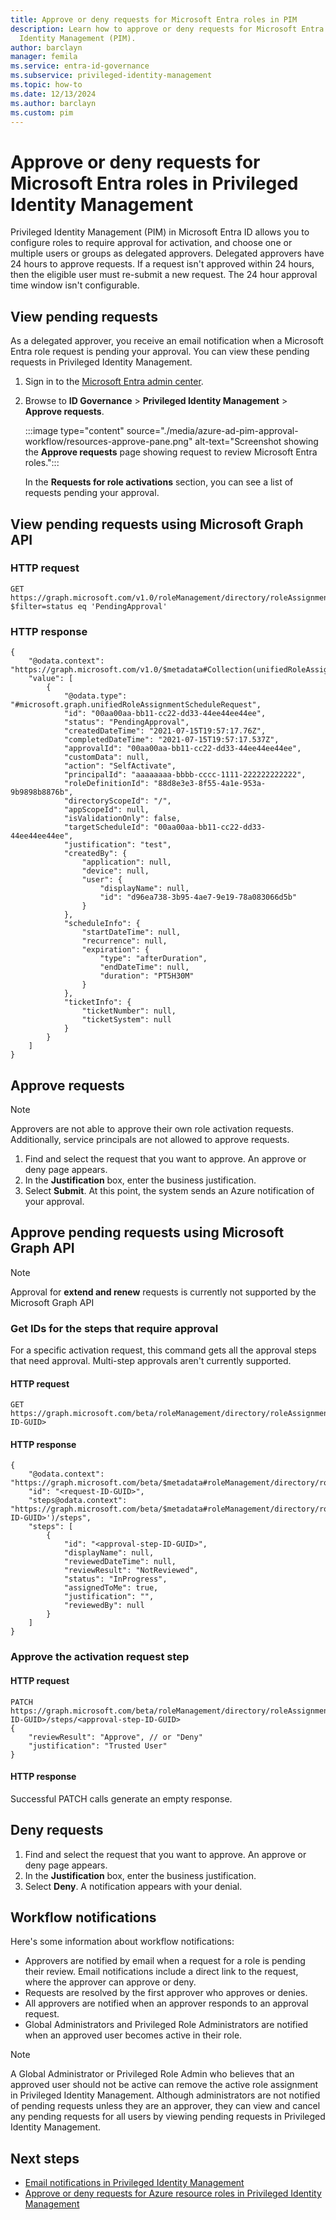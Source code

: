 ```yaml
---
title: Approve or deny requests for Microsoft Entra roles in PIM
description: Learn how to approve or deny requests for Microsoft Entra roles in Privileged
  Identity Management (PIM).
author: barclayn
manager: femila
ms.service: entra-id-governance
ms.subservice: privileged-identity-management
ms.topic: how-to
ms.date: 12/13/2024
ms.author: barclayn
ms.custom: pim
---
```


# Approve or deny requests for Microsoft Entra roles in Privileged Identity Management

Privileged Identity Management (PIM) in Microsoft Entra ID allows you to configure roles to require approval for activation, and choose one or multiple users or groups as delegated approvers. Delegated approvers have 24 hours to approve requests. If a request isn't approved within 24 hours, then the eligible user must re-submit a new request. The 24 hour approval time window isn't configurable.



## View pending requests


As a delegated approver, you receive an email notification when a Microsoft Entra role request is pending your approval. You can view these pending requests in Privileged Identity Management.

1. Sign in to the [Microsoft Entra admin center](https://entra.microsoft.com).

1. Browse to **ID Governance** > **Privileged Identity Management** > **Approve requests**.

    :::image type="content" source="./media/azure-ad-pim-approval-workflow/resources-approve-pane.png" alt-text="Screenshot showing the **Approve requests** page showing request to review Microsoft Entra roles.":::

    In the **Requests for role activations** section, you can see a list of requests pending your approval.

## View pending requests using Microsoft Graph API

### HTTP request

````HTTP
GET https://graph.microsoft.com/v1.0/roleManagement/directory/roleAssignmentScheduleRequests/filterByCurrentUser(on='approver')?$filter=status eq 'PendingApproval' 
````

### HTTP response

````HTTP
{ 
    "@odata.context": "https://graph.microsoft.com/v1.0/$metadata#Collection(unifiedRoleAssignmentScheduleRequest)", 
    "value": [ 
        { 
            "@odata.type": "#microsoft.graph.unifiedRoleAssignmentScheduleRequest", 
            "id": "00aa00aa-bb11-cc22-dd33-44ee44ee44ee", 
            "status": "PendingApproval", 
            "createdDateTime": "2021-07-15T19:57:17.76Z", 
            "completedDateTime": "2021-07-15T19:57:17.537Z", 
            "approvalId": "00aa00aa-bb11-cc22-dd33-44ee44ee44ee", 
            "customData": null, 
            "action": "SelfActivate", 
            "principalId": "aaaaaaaa-bbbb-cccc-1111-222222222222", 
            "roleDefinitionId": "88d8e3e3-8f55-4a1e-953a-9b9898b8876b", 
            "directoryScopeId": "/", 
            "appScopeId": null, 
            "isValidationOnly": false, 
            "targetScheduleId": "00aa00aa-bb11-cc22-dd33-44ee44ee44ee", 
            "justification": "test", 
            "createdBy": { 
                "application": null, 
                "device": null, 
                "user": { 
                    "displayName": null, 
                    "id": "d96ea738-3b95-4ae7-9e19-78a083066d5b" 
                } 
            }, 
            "scheduleInfo": { 
                "startDateTime": null, 
                "recurrence": null, 
                "expiration": { 
                    "type": "afterDuration", 
                    "endDateTime": null, 
                    "duration": "PT5H30M" 
                } 
            }, 
            "ticketInfo": { 
                "ticketNumber": null, 
                "ticketSystem": null 
            } 
        } 
    ] 
} 
````

## Approve requests

>[!NOTE]
>Approvers are not able to approve their own role activation requests. Additionally, service principals are not allowed to approve requests.

 1. Find and select the request that you want to approve. An approve or deny page appears.
 2. In the **Justification** box, enter the business justification.
 3. Select **Submit**. At this point, the system sends an Azure notification of your approval.

## Approve pending requests using Microsoft Graph API

>[!NOTE]
> Approval for **extend and renew** requests is currently not supported by the Microsoft Graph API

### Get IDs for the steps that require approval

For a specific activation request, this command gets all the approval steps that need approval. Multi-step approvals aren't currently supported.

#### HTTP request

````HTTP
GET https://graph.microsoft.com/beta/roleManagement/directory/roleAssignmentApprovals/<request-ID-GUID> 
````

#### HTTP response

````HTTP
{ 
    "@odata.context": "https://graph.microsoft.com/beta/$metadata#roleManagement/directory/roleAssignmentApprovals/$entity", 
    "id": "<request-ID-GUID>",
    "steps@odata.context": "https://graph.microsoft.com/beta/$metadata#roleManagement/directory/roleAssignmentApprovals('<request-ID-GUID>')/steps", 
    "steps": [ 
        { 
            "id": "<approval-step-ID-GUID>", 
            "displayName": null, 
            "reviewedDateTime": null, 
            "reviewResult": "NotReviewed", 
            "status": "InProgress", 
            "assignedToMe": true, 
            "justification": "", 
            "reviewedBy": null 
        } 
    ] 
} 
````

### Approve the activation request step

#### HTTP request

````HTTP
PATCH 
https://graph.microsoft.com/beta/roleManagement/directory/roleAssignmentApprovals/<request-ID-GUID>/steps/<approval-step-ID-GUID> 
{ 
    "reviewResult": "Approve", // or "Deny"
    "justification": "Trusted User" 
} 
 ````

#### HTTP response

Successful PATCH calls generate an empty response.

## Deny requests

 1. Find and select the request that you want to approve. An approve or deny page appears.
 2. In the **Justification** box, enter the business justification.
 3. Select **Deny**. A notification appears with your denial.

## Workflow notifications

Here's some information about workflow notifications:

- Approvers are notified by email when a request for a role is pending their review. Email notifications include a direct link to the request, where the approver can approve or deny.
- Requests are resolved by the first approver who approves or denies.
- All approvers are notified when an approver responds to an approval request.
- Global Administrators and Privileged Role Administrators are notified when an approved user becomes active in their role.

>[!NOTE]
>A Global Administrator or Privileged Role Admin who believes that an approved user should not be active can remove the active role assignment in Privileged Identity Management. Although administrators are not notified of pending requests unless they are an approver, they can view and cancel any pending requests for all users by viewing pending requests in Privileged Identity Management.

## Next steps

- [Email notifications in Privileged Identity Management](pim-email-notifications.md)
- [Approve or deny requests for Azure resource roles in Privileged Identity Management](pim-resource-roles-approval-workflow.md)